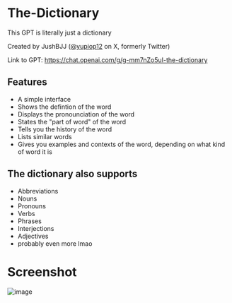 # The-Dictionary
This GPT is literally just a dictionary

Created by JushBJJ ([@yupiop12](https://x.com/yupiop12) on X, formerly Twitter)

Link to GPT: https://chat.openai.com/g/g-mm7nZo5uI-the-dictionary

## Features
- A simple interface
- Shows the defintion of the word
- Displays the pronounciation of the word
- States the "part of word" of the word
- Tells you the history of the word
- Lists similar words
- Gives you examples and contexts of the word, depending on what kind of word it is

## The dictionary also supports
- Abbreviations
- Nouns
- Pronouns
- Verbs
- Phrases
- Interjections
- Adjectives
- probably even more lmao

# Screenshot
![image](https://github.com/JushBJJ/The-Dictionary/assets/36951064/f67d97df-209c-41d0-804f-680b8cd5c0c7)
